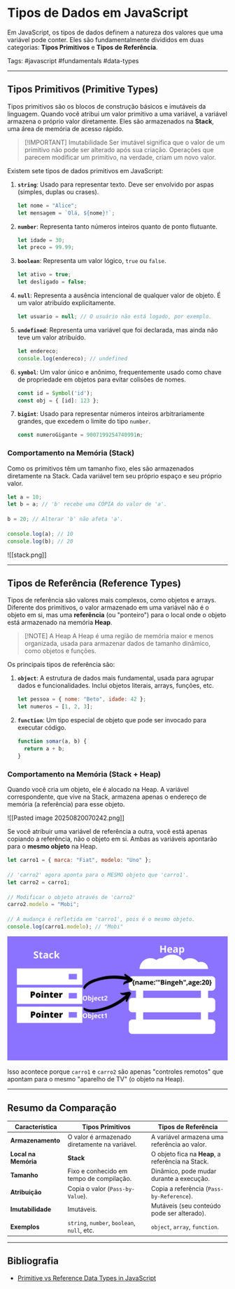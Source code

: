 # Tipos de Dados em JavaScript

Em JavaScript, os tipos de dados definem a natureza dos valores que uma variável pode conter. Eles são fundamentalmente divididos em duas categorias: **Tipos Primitivos** e **Tipos de Referência**.

Tags: #javascript #fundamentals #data-types

---

## Tipos Primitivos (Primitive Types)

Tipos primitivos são os blocos de construção básicos e imutáveis da linguagem. Quando você atribui um valor primitivo a uma variável, a variável armazena o próprio valor diretamente. Eles são armazenados na **Stack**, uma área de memória de acesso rápido.

> [!IMPORTANT] Imutabilidade
> Ser imutável significa que o valor de um primitivo não pode ser alterado após sua criação. Operações que parecem modificar um primitivo, na verdade, criam um novo valor.

Existem sete tipos de dados primitivos em JavaScript:

1.  **`string`**: Usado para representar texto. Deve ser envolvido por aspas (simples, duplas ou crases).
    ```javascript
    let nome = "Alice";
    let mensagem = `Olá, ${nome}!`;
    ```

2.  **`number`**: Representa tanto números inteiros quanto de ponto flutuante.
    ```javascript
    let idade = 30;
    let preco = 99.99;
    ```

3.  **`boolean`**: Representa um valor lógico, `true` ou `false`.
    ```javascript
    let ativo = true;
    let desligado = false;
    ```

4.  **`null`**: Representa a ausência intencional de qualquer valor de objeto. É um valor atribuído explicitamente.
    ```javascript
    let usuario = null; // O usuário não está logado, por exemplo.
    ```

5.  **`undefined`**: Representa uma variável que foi declarada, mas ainda não teve um valor atribuído.
    ```javascript
    let endereco;
    console.log(endereco); // undefined
    ```

6.  **`symbol`**: Um valor único e anônimo, frequentemente usado como chave de propriedade em objetos para evitar colisões de nomes.
    ```javascript
    const id = Symbol('id');
    const obj = { [id]: 123 };
    ```

7.  **`bigint`**: Usado para representar números inteiros arbitrariamente grandes, que excedem o limite do tipo `number`.
    ```javascript
    const numeroGigante = 9007199254740991n;
    ```

### Comportamento na Memória (Stack)

Como os primitivos têm um tamanho fixo, eles são armazenados diretamente na Stack. Cada variável tem seu próprio espaço e seu próprio valor.

```javascript
let a = 10;
let b = a; // 'b' recebe uma CÓPIA do valor de 'a'.

b = 20; // Alterar 'b' não afeta 'a'.

console.log(a); // 10
console.log(b); // 20
```

![[stack.png]]

---

## Tipos de Referência (Reference Types)

Tipos de referência são valores mais complexos, como objetos e arrays. Diferente dos primitivos, o valor armazenado em uma variável não é o objeto em si, mas uma **referência** (ou "ponteiro") para o local onde o objeto está armazenado na memória **Heap**.

> [!NOTE] A Heap
> A Heap é uma região de memória maior e menos organizada, usada para armazenar dados de tamanho dinâmico, como objetos e funções.

Os principais tipos de referência são:

1.  **`object`**: A estrutura de dados mais fundamental, usada para agrupar dados e funcionalidades. Inclui objetos literais, arrays, funções, etc.
    ```javascript
    let pessoa = { nome: "Beto", idade: 42 };
    let numeros = [1, 2, 3];
    ```

2.  **`function`**: Um tipo especial de objeto que pode ser invocado para executar código.
    ```javascript
    function somar(a, b) {
      return a + b;
    }
    ```

### Comportamento na Memória (Stack + Heap)

Quando você cria um objeto, ele é alocado na Heap. A variável correspondente, que vive na Stack, armazena apenas o endereço de memória (a referência) para esse objeto.

![[Pasted image 20250820070242.png]]

Se você atribuir uma variável de referência a outra, você está apenas copiando a referência, não o objeto em si. Ambas as variáveis apontarão para o **mesmo objeto** na Heap.

```javascript
let carro1 = { marca: "Fiat", modelo: "Uno" };

// 'carro2' agora aponta para o MESMO objeto que 'carro1'.
let carro2 = carro1;

// Modificar o objeto através de 'carro2'
carro2.modelo = "Mobi";

// A mudança é refletida em 'carro1', pois é o mesmo objeto.
console.log(carro1.modelo); // "Mobi"
```

![Stack e Heap com Referência Compartilhada](../../assets/data-structures/data-types/stack-heap-shared-reference.png)

Isso acontece porque `carro1` e `carro2` são apenas "controles remotos" que apontam para o mesmo "aparelho de TV" (o objeto na Heap).

---

## Resumo da Comparação

| Característica      | Tipos Primitivos                               | Tipos de Referência                            |
| ------------------- | ---------------------------------------------- | ---------------------------------------------- |
| **Armazenamento**   | O valor é armazenado diretamente na variável.  | A variável armazena uma referência ao valor.   |
| **Local na Memória**| **Stack**                                      | O objeto fica na **Heap**, a referência na Stack. |
| **Tamanho**         | Fixo e conhecido em tempo de compilação.       | Dinâmico, pode mudar durante a execução.       |
| **Atribuição**      | Copia o valor (`Pass-by-Value`).               | Copia a referência (`Pass-by-Reference`).      |
| **Imutabilidade**   | Imutáveis.                                     | Mutáveis (seu conteúdo pode ser alterado).     |
| **Exemplos**        | `string`, `number`, `boolean`, `null`, etc.    | `object`, `array`, `function`.                 |

---

## Bibliografia
- [Primitive vs Reference Data Types in JavaScript](https://www.freecodecamp.org/news/primitive-vs-reference-data-types-in-javascript/)